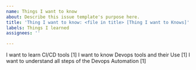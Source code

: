 ```yaml
---
name: Things I want to know
about: Describe this issue template's purpose here.
title: 'Thing I want to know: <file in title> [Thing I want to Knows]'
labels: Things I learned
assignees: ''

---
```


I want to learn CI/CD tools [1]
I want to know Devops tools and their Use [1]
I want to understand all steps of the Devops Automation [1]
